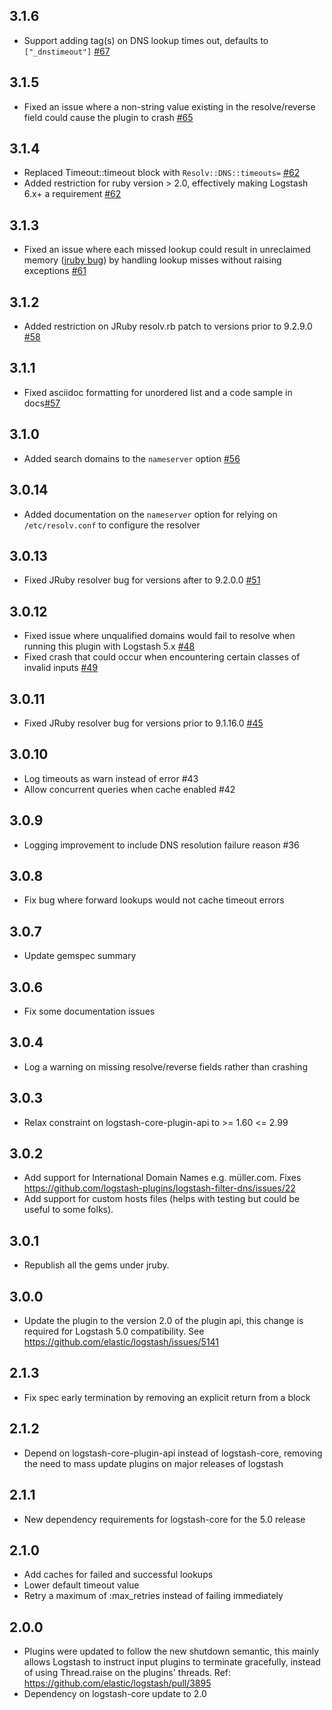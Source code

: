 ## 3.1.6
  - Support adding tag(s) on DNS lookup times out, defaults to `["_dnstimeout"]` [#67](https://github.com/logstash-plugins/logstash-filter-dns/pull/67)

## 3.1.5
  - Fixed an issue where a non-string value existing in the resolve/reverse field could cause the plugin to crash [#65](https://github.com/logstash-plugins/logstash-filter-dns/pull/65)

## 3.1.4
  - Replaced Timeout::timeout block with `Resolv::DNS::timeouts=` [#62](https://github.com/logstash-plugins/logstash-filter-dns/pull/62)
  - Added restriction for ruby version > 2.0, effectively making Logstash 6.x+ a requirement [#62](https://github.com/logstash-plugins/logstash-filter-dns/pull/62)

## 3.1.3
  - Fixed an issue where each missed lookup could result in unreclaimed memory ([jruby bug](https://github.com/jruby/jruby/issues/6015)) by handling lookup misses without raising exceptions [#61](https://github.com/logstash-plugins/logstash-filter-dns/pull/61)

## 3.1.2
  - Added restriction on JRuby resolv.rb patch to versions prior to 9.2.9.0 [#58](https://github.com/logstash-plugins/logstash-filter-dns/pull/58)

## 3.1.1
  - Fixed asciidoc formatting for unordered list and a code sample in docs[#57](https://github.com/logstash-plugins/logstash-filter-dns/pull/57)

## 3.1.0
  - Added search domains to the `nameserver` option [#56](https://github.com/logstash-plugins/logstash-filter-dns/pull/56)

## 3.0.14
  - Added documentation on the `nameserver` option for relying on `/etc/resolv.conf` to configure the resolver

## 3.0.13
  - Fixed JRuby resolver bug for versions after to 9.2.0.0 [#51](https://github.com/logstash-plugins/logstash-filter-dns/pull/51)

## 3.0.12
  - Fixed issue where unqualified domains would fail to resolve when running this plugin with Logstash 5.x [#48](https://github.com/logstash-plugins/logstash-filter-dns/pull/48)
  - Fixed crash that could occur when encountering certain classes of invalid inputs [#49](https://github.com/logstash-plugins/logstash-filter-dns/pull/49)

## 3.0.11
  - Fixed JRuby resolver bug for versions prior to 9.1.16.0 [#45](https://github.com/logstash-plugins/logstash-filter-dns/pull/45)

## 3.0.10
  - Log timeouts as warn instead of error #43
  - Allow concurrent queries when cache enabled #42

## 3.0.9
  - Logging improvement to include DNS resolution failure reason #36

## 3.0.8
  - Fix bug where forward lookups would not cache timeout errors

## 3.0.7
  - Update gemspec summary

## 3.0.6
  - Fix some documentation issues

## 3.0.4
  - Log a warning on missing resolve/reverse fields rather than crashing

## 3.0.3
  - Relax constraint on logstash-core-plugin-api to >= 1.60 <= 2.99

## 3.0.2
  - Add support for International Domain Names e.g. müller.com. Fixes https://github.com/logstash-plugins/logstash-filter-dns/issues/22
  - Add support for custom hosts files (helps with testing but could be useful to some folks).

## 3.0.1
  - Republish all the gems under jruby.

## 3.0.0
  - Update the plugin to the version 2.0 of the plugin api, this change is required for Logstash 5.0 compatibility. See https://github.com/elastic/logstash/issues/5141

## 2.1.3
  - Fix spec early termination by removing an explicit return from a block

## 2.1.2
  - Depend on logstash-core-plugin-api instead of logstash-core, removing the need to mass update plugins on major releases of logstash

## 2.1.1
  - New dependency requirements for logstash-core for the 5.0 release

## 2.1.0
 - Add caches for failed and successful lookups
 - Lower default timeout value
 - Retry a maximum of :max_retries instead of failing immediately

## 2.0.0
 - Plugins were updated to follow the new shutdown semantic, this mainly allows Logstash to instruct input plugins to terminate gracefully,
   instead of using Thread.raise on the plugins' threads. Ref: https://github.com/elastic/logstash/pull/3895
 - Dependency on logstash-core update to 2.0

